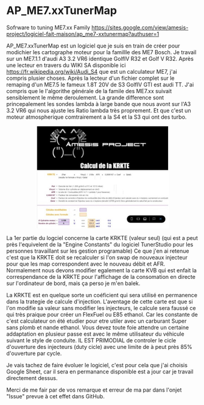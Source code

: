 # AP_ME7.xxTunerMap
Sofrware to tuning ME7.xx Family
https://sites.google.com/view/amesis-project/logiciel-fait-maison/ap_me7-xxtunermap?authuser=1

AP_ME7.xxTunerMap est un logiciel que je suis en train de créer pour modichier les cartographe moteur pour la famillle des ME7 Bosch.
Je travail sur un ME7.1.1 d'audi A3 3.2 VR6 identique GolfIV R32 et Golf V R32.
Après une lecteur en travers du WIKI SA disponible ici https://fr.wikipedia.org/wiki/Audi_S4 que est un calculateur ME7, j'ai compris plusier choses.
Après la lecteur d'un fichier complet sur le remaping d'un ME7.5 le fameux 1.8T 20V de S3 GolfIV GTI est audi TT. 
J'ai compris que le l'algorithe générale de la famile des ME7.xx suivait sensiblement le même deroulement. 
La grande difference sont princepalement les sondes lambda à large bande que nous avont sur l'A3 3.2 VR6 qui nous ajuste les Ratio lambda très proprement.
Et que c'est un moteur atmospherique comtrairement a la S4 et la S3 qui ont des turbo. 

<p align="center">
  <img src="https://github.com/AmesisProject/AP_ME7.xxTunerMap/blob/main/NoReadMe/SharedScreenshot.jpg?raw=true" width="350" title="hover text">
</p>

La 1er partie du logciel concerne la carte KRKTE (valeur seul)
(qui est a peut près l'equivelent de la "Engine Constants" du logiciel TunerStudio pour les personnes travaillant sur les gestion programable)
Ce que j'en ai retenue c'est que la KRKTE doit se recalculer si l'on swap de nouveaux injecteur pour que les map correspondent avec le nouveau débit et AFR.
Normalement nous devons modifier egalement la carte KVB qui est enfait la correspendance de la KRKTE pour l'affichage de la consomation en directe sur l'ordinateur de bord, mais ça perso je m'en balek.

La KRKTE est en quelque sorte un coéficient qui sera utilisé en permanence dans la trategie de calcule d'injection. 
L'aventage de cette carte est que si l'on modifie sa valeur sans modifier les injecteurs, le calcule sera faussé ce qui très praique pour créer un FlexFuel ou E85 ethanol.
Car les constante de c'est calculateur on été etudier pour etre utiler avec un carburant Super sans plomb et nande ethanol.
Vous devez toute foie attendre un certaine addaptation en plusieur passe est avec le même utilisateur du véhicule suivant le style de conduite. 
IL EST PRIMODIAL de controler le cicle d'ouverture des injecteurs (duty cicle) avec une limite de à peut près 85% d'ouverture par cycle. 

Je vais tachez de faire évoluer le logiciel, c'est pour cela que j'ai choisis Google Sheet, car il sera en permanance disponible est a jour car je travail directement dessus.

Merci de me fair par de vos remarque et erreur de ma par dans l'onjet "Issue" prevue à cet effet dans GitHub.
